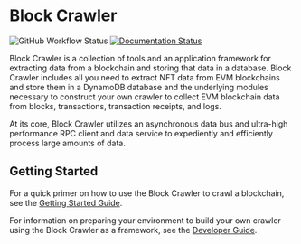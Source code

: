 # Block Crawler

![GitHub Workflow Status](https://img.shields.io/github/actions/workflow/status/block-crawler/block-crawler/ci-actions.yaml)
[![Documentation Status](https://readthedocs.org/projects/block-crawler/badge/?version=latest)](https://block-crawler.readthedocs.io/en/latest/?badge=latest)

Block Crawler is a collection of tools and an application framework for extracting data from a 
blockchain and storing that data in a database. Block Crawler includes all you need to extract NFT 
data from EVM blockchains and store them in a DynamoDB database and the underlying modules necessary
to construct your own crawler to collect EVM blockchain data from blocks, transactions, transaction
receipts, and logs.

At its core, Block Crawler utilizes an asynchronous data bus and ultra-high performance 
RPC client and data service to expediently and efficiently process large amounts of 
data.

## Getting Started

For a quick primer on how to use the Block Crawler to crawl a blockchain, see the 
[Getting Started Guide](https://block-crawler.readthedocs.io/en/latest/getting-started).

For information on preparing your environment to build your own crawler using the
Block Crawler as a framework, see the 
[Developer Guide](https://block-crawler.readthedocs.io/en/latest/developer-guide).
